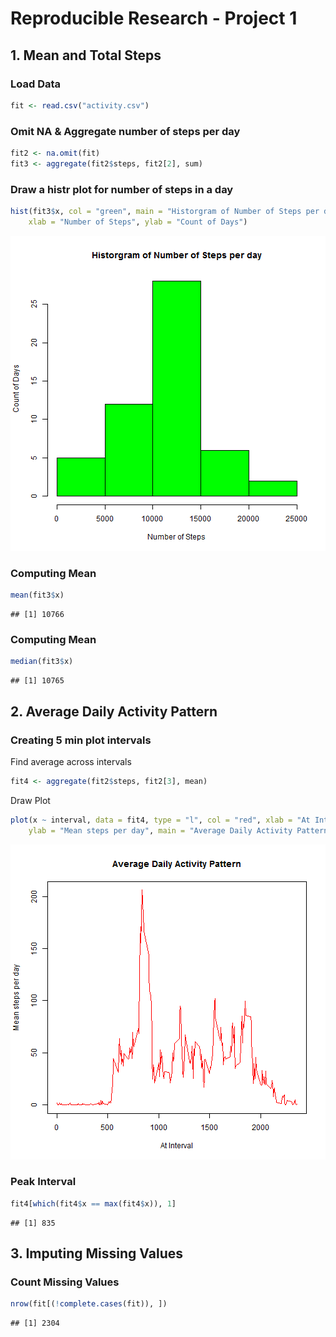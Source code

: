 Reproducible Research - Project 1
=================================

## 1. Mean and Total Steps

### Load Data

```r
fit <- read.csv("activity.csv")
```


### Omit NA & Aggregate number of steps per day

```r
fit2 <- na.omit(fit)
fit3 <- aggregate(fit2$steps, fit2[2], sum)
```


### Draw a histr plot for number of steps in a day

```r
hist(fit3$x, col = "green", main = "Historgram of Number of Steps per day", 
    xlab = "Number of Steps", ylab = "Count of Days")
```

![plot of chunk drawhist](figure/drawhist.png) 


### Computing Mean

```r
mean(fit3$x)
```

```
## [1] 10766
```


### Computing Mean

```r
median(fit3$x)
```

```
## [1] 10765
```

## 2. Average Daily Activity Pattern

### Creating 5 min plot intervals

Find average across intervals


```r
fit4 <- aggregate(fit2$steps, fit2[3], mean)
```


Draw Plot

```r
plot(x ~ interval, data = fit4, type = "l", col = "red", xlab = "At Interval", 
    ylab = "Mean steps per day", main = "Average Daily Activity Pattern")
```

![plot of chunk intplot](figure/intplot.png) 


### Peak Interval

```r
fit4[which(fit4$x == max(fit4$x)), 1]
```

```
## [1] 835
```


## 3. Imputing Missing Values

### Count Missing Values

```r
nrow(fit[(!complete.cases(fit)), ])
```

```
## [1] 2304
```

```
